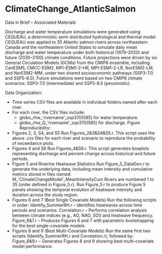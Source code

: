 # ClimateChange_AtlanticSalmon

Data in Brief – Associated Materials

Discharge and water temperature simulations were generated using CEQUEAU, a deterministic semi-distributed hydrological and thermal model. CEQUEAU was applied to 35 Atlantic salmon rivers across northeastern Canada and the northeastern United States to simulate daily mean discharge and water temperature under both historical (1979–2020) and future (2030–2100) climate conditions.
Future projections were driven by six General Circulation Models (GCMs) from the CMIP6 ensemble, including:
CanESM5, CMCC-ESM2, MPI-ESM1-2-HR, MPI-ESM1-2-LR, NorESM2-LM, and NorESM2-MM, under two shared socioeconomic pathways (SSP3-7.0 and SSP5-8.5).
Future simulations were based on two CMIP6 climate scenarios: SSP3-7.0 (intermediate) and SSP5-8.5 (pessimistic).

Data Organization:
-  Time series CSV files are available in individual folders named after each river.
-  For each river, the CSV files include:
    -  globo_rhw_'rivername'_ssp370(585) for water temperature.
    -  globo_rhw_Q_'rivername'_ssp370(585) for discharge.
Figure Reproducibility:
-  Figures 2, 3, S4, and S5
    Run Figures_2&3&S4&S5.r. This script uses the above .csv files for each river and scenario to reproduce the probability of exceedance plots.
-  Figures 4 and S6
    Run Figures_4&S6.r. This script generates boxplots representing discharge and percent change across historical and future periods.
-  Figure 5 and Riverine Heatwave Statistics
    Run Figure_5_DataGen.r to generate the underlying data, including mean intensity and cumulative metrics stored in files named: M_'ClimateChangeModel'_MeanIntensityCum
    Rivers are numbered 1 to 35 (order defined in Figure_5.r).
    Run Figure_5.r to produce Figure 5 panels showing the temporal evolution of heatwave intensity and duration across the study region.
-  Figures 6 and 7 (Best Single Covariate Models)
    Run the following scripts in order:
    Identify_SummerRH.r – Identifies heatwaves across time periods and scenarios.
    Correlation.r – Performs correlation analysis between climate indices (e.g., AO, NAO, SOI) and heatwave frequency.
    Figure_6&7.r – Produces Figures 6 and 7 with parametric bootstrapping for the best single-covariate models.
-  Figures 8 and 9 (Best Multi-Covariate Models)
    Run the same first two scripts (Identify_SummerRH.r and Correlation.r), followed by:
    Figure_8&9.r – Generates Figures 8 and 9 showing best multi-covariate model performance.
